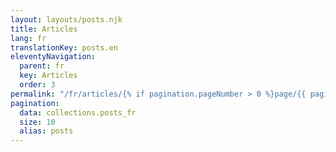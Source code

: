 ```yaml
---
layout: layouts/posts.njk
title: Articles
lang: fr
translationKey: posts.en
eleventyNavigation:
  parent: fr
  key: Articles
  order: 3
permalink: "/fr/articles/{% if pagination.pageNumber > 0 %}page/{{ pagination.pageNumber + 1 }}/{% endif %}"
pagination:
  data: collections.posts_fr
  size: 10
  alias: posts
---
```

